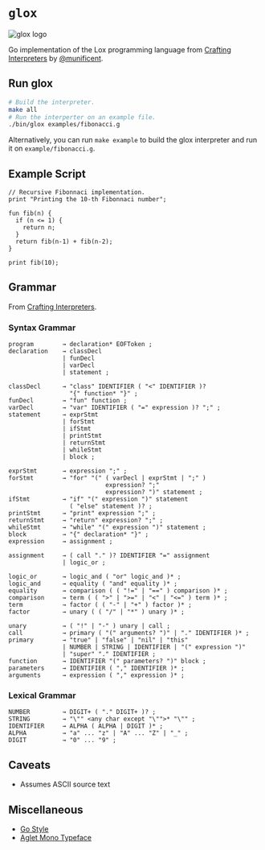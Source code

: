 # `glox`

![glox logo](https://i.ibb.co/gw9rJ7k/glox-logo.png)

Go implementation of the Lox programming language from [Crafting Interpreters](https://craftinginterpreters.com/) by [@munificent](https://github.com/munificent).

## Run glox
```sh
# Build the interpreter.
make all
# Run the interperter on an example file.
./bin/glox examples/fibonacci.g
```

Alternatively, you can run `make example` to build the glox interpreter and run it on `example/fibonacci.g`. 

## Example Script
```lox
// Recursive Fibonnaci implementation.
print "Printing the 10-th Fibonnaci number";

fun fib(n) {
  if (n <= 1) {
    return n;
  }
  return fib(n-1) + fib(n-2);
}

print fib(10);
```


## Grammar
From [Crafting Interpreters](https://craftinginterpreters.com/appendix-i.html).

### Syntax Grammar

```ebnf
program        → declaration* EOFToken ;
declaration    → classDecl
               | funDecl
               | varDecl
               | statement ;

classDecl      → "class" IDENTIFIER ( "<" IDENTIFIER )?
                 "{" function* "}" ;
funDecl        → "fun" function ;
varDecl        → "var" IDENTIFIER ( "=" expression )? ";" ;
statement      → exprStmt
               | forStmt
               | ifStmt
               | printStmt
               | returnStmt
               | whileStmt
               | block ;

exprStmt       → expression ";" ;
forStmt        → "for" "(" ( varDecl | exprStmt | ";" )
                           expression? ";"
                           expression? ")" statement ;
ifStmt         → "if" "(" expression ")" statement
                 ( "else" statement )? ;
printStmt      → "print" expression ";" ;
returnStmt     → "return" expression? ";" ;
whileStmt      → "while" "(" expression ")" statement ;
block          → "{" declaration* "}" ;
expression     → assignment ;

assignment     → ( call "." )? IDENTIFIER "=" assignment
               | logic_or ;

logic_or       → logic_and ( "or" logic_and )* ;
logic_and      → equality ( "and" equality )* ;
equality       → comparison ( ( "!=" | "==" ) comparison )* ;
comparison     → term ( ( ">" | ">=" | "<" | "<=" ) term )* ;
term           → factor ( ( "-" | "+" ) factor )* ;
factor         → unary ( ( "/" | "*" ) unary )* ;

unary          → ( "!" | "-" ) unary | call ;
call           → primary ( "(" arguments? ")" | "." IDENTIFIER )* ;
primary        → "true" | "false" | "nil" | "this"
               | NUMBER | STRING | IDENTIFIER | "(" expression ")"
               | "super" "." IDENTIFIER ;
function       → IDENTIFIER "(" parameters? ")" block ;
parameters     → IDENTIFIER ( "," IDENTIFIER )* ;
arguments      → expression ( "," expression )* ;
```

### Lexical Grammar

```
NUMBER         → DIGIT+ ( "." DIGIT+ )? ;
STRING         → "\"" <any char except "\"">* "\"" ;
IDENTIFIER     → ALPHA ( ALPHA | DIGIT )* ;
ALPHA          → "a" ... "z" | "A" ... "Z" | "_" ;
DIGIT          → "0" ... "9" ;
```

## Caveats

* Assumes ASCII source text

## Miscellaneous

* [Go Style](https://google.github.io/styleguide/go/)
* [Aglet Mono Typeface](https://fonts.adobe.com/fonts/aglet-mono)

